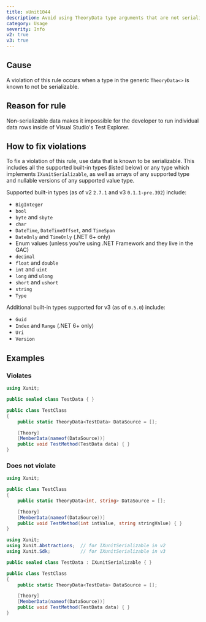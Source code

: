 ```yaml
---
title: xUnit1044
description: Avoid using TheoryData type arguments that are not serializable
category: Usage
severity: Info
v2: true
v3: true
---
```


## Cause

A violation of this rule occurs when a type in the generic `TheoryData<>` is known to not be
serializable.

## Reason for rule

Non-serializable data makes it impossible for the developer to run individual data rows inside of
Visual Studio's Test Explorer.

## How to fix violations

To fix a violation of this rule, use data that is known to be serializable. This includes all the
supported built-in types (listed below) or any type which implements `IXunitSerializable`, as well as
arrays of any supported type and nullable versions of any supported value type.

Supported built-in types (as of v2 `2.7.1` and v3 `0.1.1-pre.392`) include:

- `BigInteger`
- `bool`
- `byte` and `sbyte`
- `char`
- `DateTime`, `DateTimeOffset`, and `TimeSpan`
- `DateOnly` and `TimeOnly` (.NET 6+ only)
- Enum values (unless you're using .NET Framework and they live in the GAC)
- `decimal`
- `float` and `double`
- `int` and `uint`
- `long` and `ulong`
- `short` and `ushort`
- `string`
- `Type`

Additional built-in types supported for v3 (as of `0.5.0`) include:

- `Guid`
- `Index` and `Range` (.NET 6+ only)
- `Uri`
- `Version`

## Examples

### Violates

```csharp
using Xunit;

public sealed class TestData { }

public class TestClass
{
    public static TheoryData<TestData> DataSource = [];

    [Theory]
    [MemberData(nameof(DataSource))]
    public void TestMethod(TestData data) { }
}
```

### Does not violate

```csharp
using Xunit;

public class TestClass
{
    public static TheoryData<int, string> DataSource = [];

    [Theory]
    [MemberData(nameof(DataSource))]
    public void TestMethod(int intValue, string stringValue) { }
}
```

```csharp
using Xunit;
using Xunit.Abstractions;  // for IXunitSerializable in v2
using Xunit.Sdk;           // for IXunitSerializable in v3

public sealed class TestData : IXunitSerializable { }

public class TestClass
{
    public static TheoryData<TestData> DataSource = [];

    [Theory]
    [MemberData(nameof(DataSource))]
    public void TestMethod(TestData data) { }
}
```
